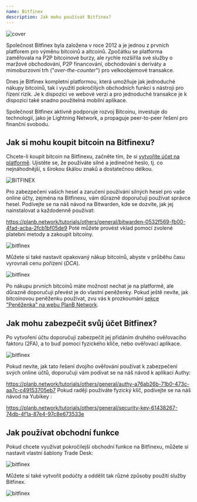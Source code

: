 ```yaml
---
name: Bitfinex
description: Jak mohu používat Bitfinex?
---
```

![cover](assets/cover.webp)

Společnost Bitfinex byla založena v roce 2012 a je jednou z prvních platforem pro výměnu bitcoinů a altcoinů. Zpočátku se platforma zaměřovala na P2P bitcoinové burzy, ale rychle rozšířila své služby o maržové obchodování, P2P financování, obchodování s deriváty a mimoburzovní trh ("*over-the-counter*") pro velkoobjemové transakce.

Dnes je Bitfinex kompletní platformou, která umožňuje jak jednoduché nákupy bitcoinů, tak i využití pokročilých obchodních funkcí s nástroji pro řízení rizik. Je k dispozici ve webové verzi a pro jednoduché transakce je k dispozici také snadno použitelná mobilní aplikace.

Společnost Bitfinex aktivně podporuje rozvoj Bitcoinu, investuje do technologií, jako je Lightning Network, a propaguje peer-to-peer řešení pro finanční svobodu.

## Jak si mohu koupit bitcoin na Bitfinexu?

Chcete-li koupit bitcoin na Bitfinexu, začněte tím, že si [vytvoříte účet na platformě](https://www.bitfinex.com/sign-up/). Ujistěte se, že používáte silné a jedinečné heslo, tj. co nejnáhodnější, s širokou škálou znaků a dostatečnou délkou.

![BITFINEX](assets/notext/01.webp)

Pro zabezpečení vašich hesel a zaručení používání silných hesel pro vaše online účty, zejména na Bitfinexu, vám důrazně doporučuji používat správce hesel. Podívejte se na náš návod na Bitwarden, kde se dozvíte, jak jej nainstalovat a každodenně používat:

https://planb.network/tutorials/others/general/bitwarden-0532f569-fb00-4fad-acba-2fcb1bf05de9
Poté můžete provést vklad pomocí zvolené platební metody a zakoupit bitcoiny.

![bitfinex](https://youtu.be/z2YlJr9sF20)

Můžete si také nastavit opakovaný nákup bitcoinů, abyste v průběhu času vyrovnali cenu pořízení (*DCA*).

![bitfinex](https://youtu.be/8uoBacYSn08)

Po nákupu prvních bitcoinů máte možnost nechat je na platformě, ale důrazně doporučuji převést je do vlastní peněženky. Pokud ještě nevíte, jak bitcoinovou peněženku používat, zvu vás k prozkoumání [sekce "Peněženka" na webu PlanB Network](https://planb.network/tutorials/wallet).

## Jak mohu zabezpečit svůj účet Bitfinex?

Po vytvoření účtu doporučuji zabezpečit jej přidáním druhého ověřovacího faktoru (2FA), a to buď pomocí fyzického klíče, nebo ověřovací aplikace.

![bitfinex](https://youtu.be/_Ah34kG6tng)

Pokud nevíte, jak tato řešení dvojího ověřování používat k zabezpečení svých online účtů, doporučuji vám podívat se na náš návod k aplikaci Authy:

https://planb.network/tutorials/others/general/authy-a76ab26b-71b0-473c-aa7c-c49153705eb7
Pokud raději používáte fyzický klíč, podívejte se na náš návod na Yubikey :

https://planb.network/tutorials/others/general/security-key-61438267-74db-4f1a-87e4-97c8e673533e
## Jak používat obchodní funkce

Pokud chcete využívat pokročilejší obchodní funkce na Bitfinexu, můžete si nastavit vlastní šablony Trade Desk:

![bitfinex](https://youtu.be/byIyWgLGejI)

Můžete si také vytvořit podúčty a oddělit tak různé způsoby použití služby Bitfinex.

![bitfinex](https://youtu.be/aOBXgcuJ5fI)
